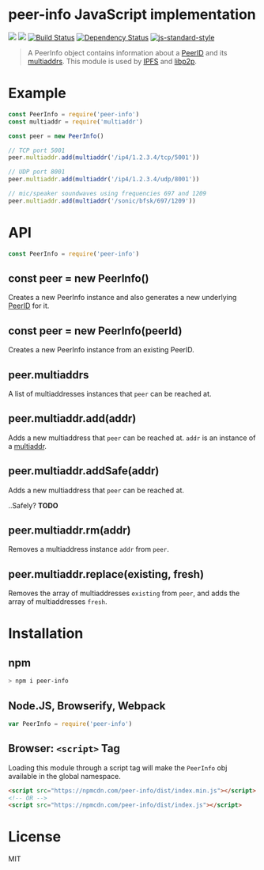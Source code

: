 peer-info JavaScript implementation
===================================

[![](https://img.shields.io/badge/made%20by-Protocol%20Labs-blue.svg?style=flat-square)](http://ipn.io)
[![](https://img.shields.io/badge/freenode-%23ipfs-blue.svg?style=flat-square)](http://webchat.freenode.net/?channels=%23ipfs)
[![Build Status](https://travis-ci.org/diasdavid/js-peer-info.svg?style=flat-square)](https://travis-ci.org/diasdavid/js-peer-info)
[![Dependency Status](https://david-dm.org/diasdavid/js-peer-info.svg?style=flat-square)](https://david-dm.org/diasdavid/js-peer-info)
[![js-standard-style](https://img.shields.io/badge/code%20style-standard-brightgreen.svg?style=flat-square)](https://github.com/feross/standard)

> A PeerInfo object contains information about a
> [PeerID](https://github.com/diasdavid/js-peer-id) and its
> [multiaddrs](https://github.com/jbenet/js-multiaddr). This module is used by
> [IPFS](https://github.com/ipfs/ipfs) and
> [libp2p](https://github.com/diasdavid/js-libp2p).

# Example

```js
const PeerInfo = require('peer-info')
const multiaddr = require('multiaddr')

const peer = new PeerInfo()

// TCP port 5001
peer.multiaddr.add(multiaddr('/ip4/1.2.3.4/tcp/5001'))

// UDP port 8001
peer.multiaddr.add(multiaddr('/ip4/1.2.3.4/udp/8001'))

// mic/speaker soundwaves using frequencies 697 and 1209
peer.multiaddr.add(multiaddr('/sonic/bfsk/697/1209'))
```

# API

```js
const PeerInfo = require('peer-info')
```

## const peer = new PeerInfo()

Creates a new PeerInfo instance and also generates a new underlying
[PeerID](https://github.com/diasdavid/js-peer-id) for it.

## const peer = new PeerInfo(peerId)

Creates a new PeerInfo instance from an existing PeerID.

## peer.multiaddrs

A list of multiaddresses instances that `peer` can be reached at.

## peer.multiaddr.add(addr)

Adds a new multiaddress that `peer` can be reached at. `addr` is an instance of
a [multiaddr](https://github.com/jbenet/js-multiaddr).

## peer.multiaddr.addSafe(addr)

Adds a new multiaddress that `peer` can be reached at.

..Safely? **TODO**

## peer.multiaddr.rm(addr)

Removes a multiaddress instance `addr` from `peer`.

## peer.multiaddr.replace(existing, fresh)

Removes the array of multiaddresses `existing` from `peer`, and adds the array
of multiaddresses `fresh`.


# Installation

## npm

```sh
> npm i peer-info
```

## Node.JS, Browserify, Webpack

```JavaScript
var PeerInfo = require('peer-info')
```

## Browser: `<script>` Tag

Loading this module through a script tag will make the `PeerInfo` obj available
in the global namespace.

```html
<script src="https://npmcdn.com/peer-info/dist/index.min.js"></script>
<!-- OR -->
<script src="https://npmcdn.com/peer-info/dist/index.js"></script>
```

# License

MIT
